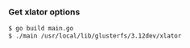 ### Get xlator options

```sh
$ go build main.go
$ ./main /usr/local/lib/glusterfs/3.12dev/xlator
```
